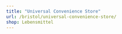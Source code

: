 ```yaml
---
title: "Universal Convenience Store"
url: /bristol/universal-convenience-store/
shop: Lebensmittel
---
```

